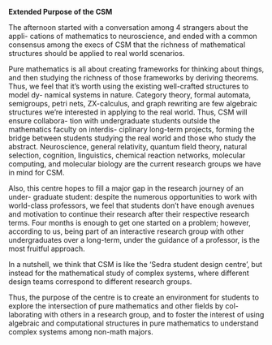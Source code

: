 **Extended Purpose of the CSM**

The afternoon started with a conversation among 4 strangers about the appli- cations of mathematics to neuroscience, and ended with a common consensus among the execs of CSM that the richness of mathematical structures should be applied to real world scenarios.

Pure mathematics is all about creating frameworks for thinking about things, and then studying the richness of those frameworks by deriving theorems. Thus, we feel that it’s worth using the existing well-crafted structures to model dy- namical systems in nature. Category theory, formal automata, semigroups, petri nets, ZX-calculus, and graph rewriting are few algebraic structures we’re interested in applying to the real world. Thus, CSM will ensure collabora- tion with undergraduate students outside the mathematics faculty on interdis- ciplinary long-term projects, forming the bridge between students studying the real world and those who study the abstract. Neuroscience, general relativity, quantum field theory, natural selection, cognition, linguistics, chemical reaction networks, molecular computing, and molecular biology are the current research groups we have in mind for CSM.

Also, this centre hopes to fill a major gap in the research journey of an under- graduate student: despite the numerous opportunities to work with world-class professors, we feel that students don’t have enough avenues and motivation to continue their research after their respective research terms. Four months is enough to get one started on a problem; however, according to us, being part of an interactive research group with other undergraduates over a long-term, under the guidance of a professor, is the most fruitful approach.

In a nutshell, we think that CSM is like the ‘Sedra student design centre’, but instead for the mathematical study of complex systems, where different design teams correspond to different research groups.

Thus, the purpose of the centre is to create an environment for students to explore the intersection of pure mathematics and other fields by col- laborating with others in a research group, and to foster the interest of using algebraic and computational structures in pure mathematics to understand complex systems among non-math majors.
